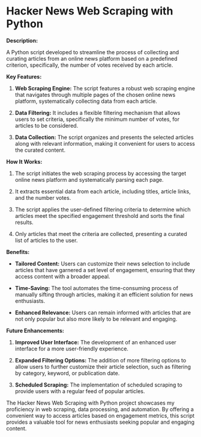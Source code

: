 # Hacker News Web Scraping with Python

**Description:**

A Python script developed to streamline the process of collecting and curating articles from an online news platform based on a predefined criterion, specifically, the number of votes received by each article.

**Key Features:**

1. **Web Scraping Engine:** The script features a robust web scraping engine that navigates through multiple pages of the chosen online news platform, systematically collecting data from each article.

2. **Data Filtering:** It includes a flexible filtering mechanism that allows users to set criteria, specifically the minimum number of votes, for articles to be considered.

3. **Data Collection:** The script organizes and presents the selected articles along with relevant information, making it convenient for users to access the curated content.

**How It Works:**

1. The script initiates the web scraping process by accessing the target online news platform and systematically parsing each page.

2. It extracts essential data from each article, including titles, article links, and the number votes.

3. The script applies the user-defined filtering criteria to determine which articles meet the specified engagement threshold and sorts the final results.

4. Only articles that meet the criteria are collected, presenting a curated list of articles to the user.

**Benefits:**

- **Tailored Content:** Users can customize their news selection to include articles that have garnered a set level of engagement, ensuring that they access content with a broader appeal.

- **Time-Saving:** The tool automates the time-consuming process of manually sifting through articles, making it an efficient solution for news enthusiasts.

- **Enhanced Relevance:** Users can remain informed with articles that are not only popular but also more likely to be relevant and engaging.

**Future Enhancements:**

1. **Improved User Interface:** The development of an enhanced user interface for a more user-friendly experience.

2. **Expanded Filtering Options:** The addition of more filtering options to allow users to further customize their article selection, such as filtering by category, keyword, or publication date.

3. **Scheduled Scraping:** The implementation of scheduled scraping to provide users with a regular feed of popular articles.

The Hacker News Web Scraping with Python project showcases my proficiency in web scraping, data processing, and automation. By offering a convenient way to access articles based on engagement metrics, this script provides a valuable tool for news enthusiasts seeking popular and engaging content.
